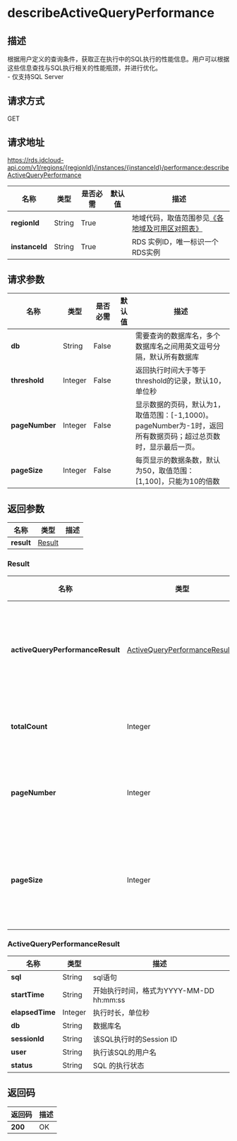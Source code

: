 # describeActiveQueryPerformance


## 描述
根据用户定义的查询条件，获取正在执行中的SQL执行的性能信息。用户可以根据这些信息查找与SQL执行相关的性能瓶颈，并进行优化。<br>- 仅支持SQL Server

## 请求方式
GET

## 请求地址
https://rds.jdcloud-api.com/v1/regions/{regionId}/instances/{instanceId}/performance:describeActiveQueryPerformance

|名称|类型|是否必需|默认值|描述|
|---|---|---|---|---|
|**regionId**|String|True| |地域代码，取值范围参见[《各地域及可用区对照表》](../Enum-Definitions/Regions-AZ.md)|
|**instanceId**|String|True| |RDS 实例ID，唯一标识一个RDS实例|

## 请求参数
|名称|类型|是否必需|默认值|描述|
|---|---|---|---|---|
|**db**|String|False| |需要查询的数据库名，多个数据库名之间用英文逗号分隔，默认所有数据库|
|**threshold**|Integer|False| |返回执行时间大于等于threshold的记录，默认10，单位秒|
|**pageNumber**|Integer|False| |显示数据的页码，默认为1，取值范围：[-1,1000)。pageNumber为-1时，返回所有数据页码；超过总页数时，显示最后一页。|
|**pageSize**|Integer|False| |每页显示的数据条数，默认为50，取值范围：[1,100]，只能为10的倍数|


## 返回参数
|名称|类型|描述|
|---|---|---|
|**result**|[Result](describeActiveQueryPerformance#Result)| |

### <a name="Result">Result</a>
|名称|类型|描述|
|---|---|---|
|**activeQueryPerformanceResult**|[ActiveQueryPerformanceResult[]](describeActiveQueryPerformance#ActiveQueryPerformanceResult)|查询性能统计结果集|
|**totalCount**|Integer|总记录条数|
|**pageNumber**|Integer|当前数据的页码|
|**pageSize**|Integer|每页显示的数据条数|
### <a name="ActiveQueryPerformanceResult">ActiveQueryPerformanceResult</a>
|名称|类型|描述|
|---|---|---|
|**sql**|String|sql语句|
|**startTime**|String|开始执行时间，格式为YYYY-MM-DD hh:mm:ss|
|**elapsedTime**|Integer|执行时长，单位秒|
|**db**|String|数据库名|
|**sessionId**|String|该SQL执行时的Session ID|
|**user**|String|执行该SQL的用户名|
|**status**|String|SQL 的执行状态|

## 返回码
|返回码|描述|
|---|---|
|**200**|OK|
